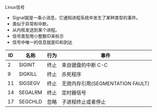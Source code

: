Linux信号

* Signal就是一条小消息，它通知进程系统中发生了某种类型的事件。
* 类似于异常和中断。
* 从内核发送到某个进程。
* 信号类型用小整数ID来标示
* 信号中唯一的信息就是ID和到达

| ID   | 名称    | 行为 | 事件                             |
| ---- | ------- | ---- | -------------------------------- |
| 2    | SIGINT  | 终止 | 来自键盘的中断 C-C               |
| 9    | SIGKILL | 终止 | 杀死程序                         |
| 11   | SIGSEGV | 终止 | 无效内存引用(SEGMENTATION FAULT) |
| 14   | SEGALRM | 终止 | 定时器信号                       |
| 17   | SEGCHLD | 忽略 | 子进程终止或者停止               |